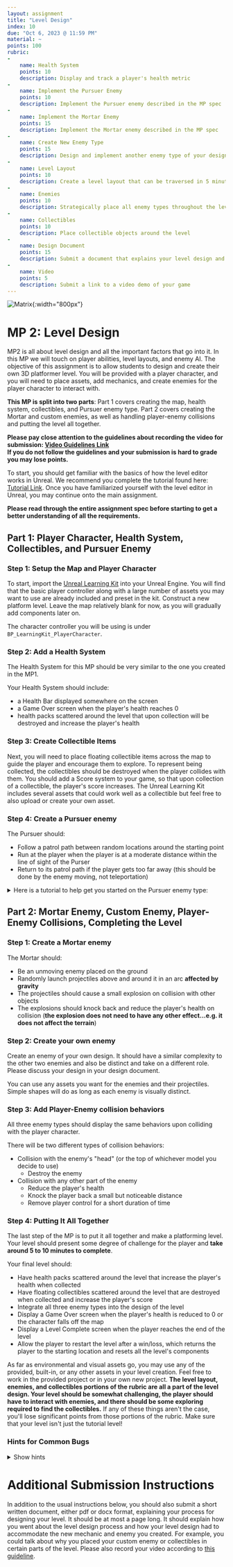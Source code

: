 ```yaml
---
layout: assignment
title: "Level Design"
index: 10
due: "Oct 6, 2023 @ 11:59 PM"
material: ~
points: 100
rubric:
-
    name: Health System
    points: 10
    description: Display and track a player's health metric
-
    name: Implement the Pursuer Enemy
    points: 10
    description: Implement the Pursuer enemy described in the MP spec
-
    name: Implement the Mortar Enemy
    points: 15
    description: Implement the Mortar enemy described in the MP spec
-
    name: Create New Enemy Type
    points: 15
    description: Design and implement another enemy type of your design
-
    name: Level Layout
    points: 10
    description: Create a level layout that can be traversed in 5 minutes and has a level complete screen
-
    name: Enemies
    points: 10
    description: Strategically place all enemy types throughout the level
-
    name: Collectibles
    points: 10
    description: Place collectible objects around the level
-
    name: Design Document
    points: 15
    description: Submit a document that explains your level design and design decisions
-
    name: Video
    points: 5
    description: Submit a link to a video demo of your game
---
```

![Matrix](https://github.com/illinois-cs498gd/illinois-cs498gd.github.io/raw/main/img/platform.PNG){:width="800px"}
# MP 2: Level Design
MP2 is all about level design and all the important factors that go into it. In this MP we will touch on player abilities, level layouts, and enemy AI. The objective of this assignment is to allow students to design and create their own 3D platformer level. You will be provided with a player character, and you will need to place assets, add mechanics, and create enemies for the player character to interact with.

**This MP is split into two parts**: Part 1 covers creating the map, health system, collectibles, and Pursuer enemy type. Part 2 covers creating the Mortar and custom enemies, as well as handling player-enemy collisions and putting the level all together.

**Please pay close attention to the guidelines about recording the video for submission:
[Video Guidelines Link](https://docs.google.com/document/d/1QY5t2wU9_6I7t4b-jneDRa7grhtQdSITzaOXVh-YKrA/edit?usp=sharing)<br/>
 If you do not follow the guidelines and your submission is hard to grade you may lose points.**

To start, you should get familiar with the basics of how the level editor works in Unreal. We recommend you complete the tutorial found here:
[Tutorial Link](https://docs.unrealengine.com/4.27/en-US/BuildingWorlds/LDQuickStart/). Once you have familiarized yourself with the level editor in Unreal, you may continue onto the main assignment. 

**Please read through the entire assignment spec before starting to get a better understanding of all the requirements.**

## Part 1: Player Character, Health System, Collectibles, and Pursuer Enemy

### Step 1: Setup the Map and Player Character
To start, import the [Unreal Learning Kit](https://www.unrealengine.com/marketplace/en-US/product/unreal-learning-kit) into your Unreal Engine. You will find that the basic player controller along with a large number of assets you may want to use are already included and preset in the kit. Construct a new platform level. Leave the map relatively blank for now, as you will gradually add components later on.

The character controller you will be using is under `BP_LearningKit_PlayerCharacter`.

### Step 2: Add a Health System
The Health System for this MP should be very similar to the one you created in the MP1. 

Your Health System should include:
* a Health Bar displayed somewhere on the screen
* a Game Over screen when the player's health reaches 0
* health packs scattered around the level that upon collection will be destroyed and increase the player's health

### Step 3: Create Collectible Items
Next, you will need to place floating collectible items across the map to guide the player and encourage them to explore. To represent being collected, the collectibles should be destroyed when the player collides with them. You should add a Score system to your game, so that upon collection of a collectible, the player's score increases. The Unreal Learning Kit includes several assets that could work well as a collectible but feel free to also upload or create your own asset.

### Step 4: Create a Pursuer enemy
The Pursuer should:
-	Follow a patrol path between random locations around the starting point
-	Run at the player when the player is at a moderate distance within the line of sight of the Purser
-	Return to its patrol path if the player gets too far away (this should be done by the enemy moving, not teleportation)

<details><summary markdown="span">Here is a tutorial to help get you started on the Pursuer enemy type:</summary>
    
*NOTE: This tutorial covers the basics for implementing the Pursuer starting from the UnrealLearningKit starter project. It does not cover all the requirements for the chaser. Use intuition, creativity, and other online tutorials to aid in completing all the requirements!*

### **Step 1: Create the AI Controller**
*Unlike the player character that is controlled by an input device (i.e. keyboard and mouse, Xbox controller, etc.), the Pursuer will be controlled by an 'AI controller'. This allows us to specify in code how we wish the Pursuer to behave. To do this, we will create an 'AI Controller' object to control the actions of the Pursuer enemy.*

In the Content Drawer (Bottom left), click Add > Blueprint Class > (type into "All Classes") > AIController and save the controller with the name 'Pursuer_AIController'. 

<img src="https://github.com/illinois-cs415/illinois-cs415.github.io/blob/mp2-sp24-update/img/assignments/mp2/pursuer%20tutorial/step1.png" alt="drawing" width="800"/>

### **Step 2: Create the AI Character**
*Both the player characters and the AI character use the 'Character' blueprint. As explained above, the main difference is that it will be controlled by the 'AI Controller'. This 'Character' blueprint will connect the model geometry, animations, code for the behaviors, senses, and more.*

In the Content Drawer, go to Add > Blueprint Class > Character and save the AI character with the name 'BP_Pursuer'. Open its blueprint editor. Inside the "Components" panel (top left), select the "Mesh" component. For starters, set the following properties in the Details panel (right):
* Skeletal Mesh: SK_EpicCharacter
* Anim Class: EpicCharacter_AnimBP_C

<img src="https://github.com/illinois-cs415/illinois-cs415.github.io/blob/mp2-sp24-update/img/assignments/mp2/pursuer%20tutorial/step2.png" alt="drawing" width="400"/>

This can be changed later to whatever mesh/animations you like later!

Add a "CapsuleComponent" in the Components panel (top left). By default, the mesh will not be inside of the capsule. Adjust the Z position and scale of the character mesh so that it fits right within the borders of the capsule. This can be done using the arrow gizmos (the 3 red, blue, and green perpendicular arrows) or adjusting the transform values in the details panel (right)  to roughly -80 for Z position and 0.85 for scale.

<img src="https://github.com/illinois-cs415/illinois-cs415.github.io/blob/mp2-sp24-update/img/assignments/mp2/pursuer%20tutorial/step2b.png" alt="drawing" width="200"/>

Finally, select "AICharacter (self)" on the Components panel (left), then in the Details panel (right) set its "AI Controller Class" to the AI controller ('Pursuer_AIController') you created in step 1.

<img src="https://github.com/illinois-cs415/illinois-cs415.github.io/blob/mp2-sp24-update/img/assignments/mp2/pursuer%20tutorial/step2c.png" alt="drawing" width="400"/>

### **Step 3: Add Pawn Sensing**
*For the Pursuer to start chasing the player when it is nearby, we will add Pawn Sensing to the enemy so that it can sense the location of the player.*

Remaining in the 'BP_Pursuer' blueprint, select Add > PawnSensing in the Components tab on the top left. See below for how the component hierarchy should look in 'BP_Pursuer' after this step.

<img src="https://github.com/illinois-cs415/illinois-cs415.github.io/blob/mp2-sp24-update/img/assignments/mp2/pursuer%20tutorial/step3.png" alt="drawing" width="400"/>

### **Step 4: Add random movement to the AI Character**
*Now we will add the code into our Pursuers blueprint to move. This will create the behavior of continuously roaming the map.*

In the Event Graph of 'BP_Pursuer', add a custom event titled 'Roam' and use the "AI MoveTo" method to move the character to a random location. 

To create a custom event, right-click on the event graph, search and select "Add Custom Event" in the pop-up tab and name the event "Roam". This custom event will be called within the BP_Pursuer event graph whenever we want the Pursuer to roam.

<img src="https://github.com/illinois-cs415/illinois-cs415.github.io/blob/mp2-sp24-update/img/assignments/mp2/pursuer%20tutorial/step4a.png" alt="drawing" width="400"/>

Add an "AI MoveTo" block to the event and use the method "GetRandomReachablePointInRadius" to set the destination. 

Since we want the AI Character to keep roaming, add a slight delay after the custom method and call Roam again to create a loop. Here is how the event graph should look: 

<img src="https://github.com/illinois-cs415/illinois-cs415.github.io/blob/mp2-sp24-update/img/assignments/mp2/pursuer%20tutorial/step4b.png" alt="drawing" width="800"/>

Call the custom Roam event from Event BeginPlay. 

<img src="https://github.com/illinois-cs415/illinois-cs415.github.io/blob/mp2-sp24-update/img/assignments/mp2/pursuer%20tutorial/step4c.png" alt="drawing" width="400"/>

### **Step 5: Add the Nav Mesh**
*The pursuer needs to know what places in the level it can and cannot walk on. To do this, we define the area our AI Character can roam in by adding a navigation mesh bounds volume to the level.*

Return to the level map window. From the Content Drawer, drag and drop 'BP_Pursuer' into the level map. Then, navigate to the + icon on the top left and select Volumes > NavMeshBoundsVolume.

<img src="https://github.com/illinois-cs415/illinois-cs415.github.io/blob/mp2-sp24-update/img/assignments/mp2/pursuer%20tutorial/step5a.png" alt="drawing" width="800"/>

A Nav Mesh indicates the area where AIs can be activated, so make sure the Nav Mesh is large enough to encapsulate the area you want the enemies to move around in. To visualize the navigable area inside of the NavMeshBoundsVolume, press "P" on your keyboard. This will highlight all surfaces that the AI character can be navigated to in green.

<img src="https://github.com/illinois-cs415/illinois-cs415.github.io/blob/mp2-sp24-update/img/assignments/mp2/pursuer%20tutorial/step5b.png" alt="drawing" width="600"/>

### **Step 6: Create a Chase Player Event**
*We will use the same logic from “Roam” to initiate a "Chase Player" event.*

Create a new custom event titled "Chase Player".

From the Chase Player event, add an "AI MoveTo" block and set the Target Actor to the Player Character. Like in the Roam event, add a "Delay" block from "On Success" and call "Chase Player" again after the delay has completed. 

<img src="https://github.com/illinois-cs415/illinois-cs415.github.io/blob/mp2-sp24-update/img/assignments/mp2/pursuer%20tutorial/step6.png" alt="drawing" width="800"/>

To test, replace "Roam" in "Event Begin Play" with "Chase Player", compile the file, and run the game.

### **(OPTIONAL) Step 7: Add Enemy Functionality Upon Chase Event**
*We will show you how to cause the enemy to blow up with a sound and particle effect upon collision with the player character.*

Break the link between "AI MoveTo" and "Delay". Insert a "Spawn Emitter at Location" block on success of the "AI MoveTo". Next, connect a "Play Sound at Location" block and a "Destroy Actor" block. 

Connect "Get Actor Location" to the "Location" node for both "Spawn Emitter at Location" and "Play Sound at Location".

You will need to add particle effects and sounds to your project. Select your desired particle effect asset in the dropdown menu under "Emitter Template" on the "Spawn Emitter at Location" block. Select your desired sound asset under "Sound" on the "Play Sound at Location" block.

<img src="https://github.com/illinois-cs415/illinois-cs415.github.io/blob/mp2-sp24-update/img/assignments/mp2/pursuer%20tutorial/step7.png" alt="drawing" width="800"/>

### **(OPTIONAL) Step 8: Apply Damage**
Insert an "Apply Damage" block between the "AI MoveTo" and "Spawn Emitter at Location" blocks.

Set the "Damaged Actor" node to "Get Player Character". Play around with the different damage parameters to get your desired effect.

<img src="https://github.com/illinois-cs415/illinois-cs415.github.io/blob/mp2-sp24-update/img/assignments/mp2/pursuer%20tutorial/step8.png" alt="drawing" width="600"/>

[Check out this tutorial on how to use the damage system/events](https://www.youtube.com/watch?v=vO1i9Wcx4Xc)

### **Step 9: Create an Enumerator Class**
*We can create an enumerator class to help us control the behaviors of our AI Character.*

In the Content Drawer, within the AI folder, create a Blueprint Enumeration class. This class will define what state our AI is in (ChasePlayer or Roam). Name this class "EAIState".

<img src="https://github.com/illinois-cs415/illinois-cs415.github.io/blob/mp2-sp24-update/img/assignments/mp2/pursuer%20tutorial/step9a.png" alt="drawing" width="400"/>

Add three enumerators: 'Default', 'Roam', and 'Chase Player'. 

<img src="https://github.com/illinois-cs415/illinois-cs415.github.io/blob/mp2-sp24-update/img/assignments/mp2/pursuer%20tutorial/step9b.png" alt="drawing" width="600"/>

In the AICharacter class, create a variable called "AIState" of type "EAIState". Make the variable public by clicking on the eye icon on the right. 

<img src="https://github.com/illinois-cs415/illinois-cs415.github.io/blob/mp2-sp24-update/img/assignments/mp2/pursuer%20tutorial/step9c.png" alt="drawing" width="400"/>

Remove the connection between "Event BeginPlay" and "ChasePlayer". Drag from "Event BeginPlay" and type "Switch on EAIState". The AIState variable will be connected to the "Selection" node on "Switch on EAIState". 

Attach a 'Roam' event block to the 'Roam' node and a 'Chase Player' block to 'Chase Player'.

<img src="https://github.com/illinois-cs415/illinois-cs415.github.io/blob/mp2-sp24-update/img/assignments/mp2/pursuer%20tutorial/step9d.png" alt="drawing" width="600"/>

In the viewport, click on your AI Character and specify the default "AIState" as 'Roam'. Default states are unique to each character, so you can create multiple AI characters, some with the default set to Roam and some with the default set to Chase Player.

<img src="https://github.com/illinois-cs415/illinois-cs415.github.io/blob/mp2-sp24-update/img/assignments/mp2/pursuer%20tutorial/step9e.png" alt="drawing" width="800"/>

#### Note on Behavior Trees
Alternatively, students may implement the AI Character using Behavior Trees in Unreal. There are many resources available online for how to use Behavior Trees. And here are a few slides on [Using AI in Unreal](https://docs.google.com/presentation/d/1tsbdJHC0r5w-sF30vuK8PuOIJsRZvvv3xJhFrFzT600/edit?usp=sharing). However, this feature is more high-level and may be tougher to debug, so if you feel more comfortable working with blueprints, we recommend simply calling the Roam and Chase events from within the Pursuer blueprint.

### **Additional Resources**

In addition to the instructions above, the following set of tutorials may be helpful to you: 
* [Unreal Engine 4 - AI Roam](https://www.youtube.com/watch?v=eBjtKsgurLU) 
* [Unreal Engine 4 - AI Chase Player](https://www.youtube.com/watch?v=HK3FAbIkJ-g)
* [Create A Platformer Pt 4: Chasing Knockback Enemy! UE4 Tutorial](https://www.youtube.com/watch?v=4UsaiOEr6Bw)
* [Unreal Engine 5 Tutorial - AI Part 1: Character Setup](https://youtu.be/IDZh0epFTRY?si=iQheKNeQNEnvbBNG)
* [Using AI in Unreal](https://docs.google.com/presentation/d/1tsbdJHC0r5w-sF30vuK8PuOIJsRZvvv3xJhFrFzT600/edit?usp=sharing)

**End of Pursuer tutorial.**
    
</details>

## Part 2: Mortar Enemy, Custom Enemy, Player-Enemy Collisions, Completing the Level

### Step 1: Create a Mortar enemy
The Mortar should:
-	Be an unmoving enemy placed on the ground
-	Randomly launch projectiles above and around it in an arc **affected by gravity**
-	The projectiles should cause a small explosion on collision with other objects
-	The explosions should knock back and reduce the player's health on collision (**the explosion does not need to have any other effect...e.g. it does not affect the terrain**)

### Step 2: Create your own enemy
Create an enemy of your own design. It should have a similar complexity to the other two enemies and also be distinct and take on a different role. Please discuss your design in your design document.

You can use any assets you want for the enemies and their projectiles. Simple shapes will do as long as each enemy is visually distinct.

### Step 3: Add Player-Enemy collision behaviors
All three enemy types should display the same behaviors upon colliding with the player character. 

There will be two different types of collision behaviors:
* Collision with the enemy's "head" (or the top of whichever model you decide to use)
    * Destroy the enemy
* Collision with any other part of the enemy
    * Reduce the player's health
    * Knock the player back a small but noticeable distance
    * Remove player control for a short duration of time

### Step 4: Putting It All Together
The last step of the MP is to put it all together and make a platforming level. Your level should present some degree of challenge for the player and **take around 5 to 10 minutes to complete**. 

Your final level should:
- Have health packs scattered around the level that increase the player's health when collected
- Have floating collectibles scattered around the level that are destroyed when collected and increase the player's score
- Integrate all three enemy types into the design of the level
- Display a Game Over screen when the player's health is reduced to 0 or the character falls off the map
- Display a Level Complete screen when the player reaches the end of the level
- Allow the player to restart the level after a win/loss, which returns the player to the starting location and resets all the level's components

As far as environmental and visual assets go, you may use any of the provided, built-in, or any other assets in your level creation. Feel free to work in the provided project or in your own new project. **The level layout, enemies, and collectibles portions of the rubric are all a part of the level design. Your level should be somewhat challenging, the player should have to interact with enemies, and there should be some exploring required to find the collectibles.** If any of these things aren't the case, you'll lose significant points from those portions of the rubric. Make sure that your level isn't just the tutorial level!

### **Hints for Common Bugs**
<details><summary markdown="span">Show hints</summary>
    
* If the projectile is going through instead of colliding with the ground, make sure that both the projectile and map collisions are set to `BlockAllDynamic` in their Details panel
* If you are having trouble setting up collisions with static meshes, [check out this tutorial](https://docs.unrealengine.com/5.0/en-US/setting-up-collisions-with-static-meshes-in-unreal-engine/)
* If you are having trouble with character knockback, [check out this thread](https://forums.unrealengine.com/t/character-knockback/300225/3)
* If you are having trouble with importing your own character and animations into UE5, [check out this tutorial](https://youtu.be/PyXeB1QtC0A?si=9W59r_W1Gn40cJfo)
    
</details>

# Additional Submission Instructions
In addition to the usual instructions below, you should also submit a short written document, either pdf or docx format, explaining your process for designing your level. It should be at most a page long. It should explain how you went about the level design process and how your level design had to accommodate the new mechanic and enemy you created. For example, you could talk about why you placed your custom enemy or collectibles in certain parts of the level. Please also record your video according to [this guideline](https://docs.google.com/document/d/1QY5t2wU9_6I7t4b-jneDRa7grhtQdSITzaOXVh-YKrA/edit?usp=sharing).
